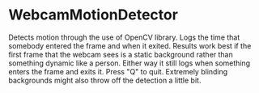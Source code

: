 # WebcamMotionDetector
Detects motion through the use of OpenCV library. Logs the time that somebody entered the frame and when it exited. Results work best if the first frame that the webcam sees is a static background rather than something dynamic like a person. Either way it still logs when something enters the frame and exits it. Press "Q" to quit. Extremely blinding backgrounds might also throw off the detection a little bit.
